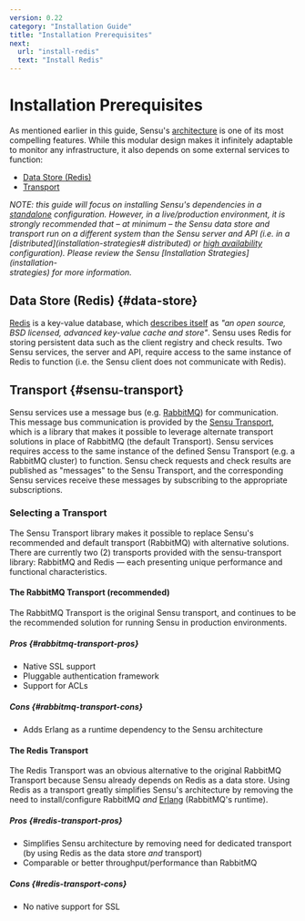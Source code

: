 ```yaml
---
version: 0.22
category: "Installation Guide"
title: "Installation Prerequisites"
next:
  url: "install-redis"
  text: "Install Redis"
---
```


# Installation Prerequisites

As mentioned earlier in this guide, Sensu's [architecture](architecture) is one
of its most compelling features. While this modular design makes it infinitely
adaptable to monitor any infrastructure, it also depends on some external
services to function:

- [Data Store (Redis)](#data-store)
- [Transport](#transport)

_NOTE: this guide will focus on installing Sensu's dependencies in a
[standalone](installation-strategies#standalone) configuration. However, in a
live/production environment, it is strongly recommended that &ndash; at minimum
&ndash; the Sensu data store and transport run on a different system than the
Sensu server and API (i.e. in a [distributed](installation-strategies#
distributed) or [high availability](installation-strategies#high-availability)
configuration). Please review the Sensu [Installation Strategies](installation-\
strategies) for more information._

## Data Store (Redis) {#data-store}

[Redis][redis] is a key-value database, which [describes itself][redis-about] as
_"an open source, BSD licensed, advanced key-value cache and store"_. Sensu uses
Redis for storing persistent data such as the client registry and check results.
Two Sensu services, the server and API, require access to the same instance of
Redis to function (i.e. the Sensu client does not communicate with Redis).

## Transport {#sensu-transport}

Sensu services use a message bus (e.g. [RabbitMQ][rabbitmq]) for communication.
This message bus communication is provided by the [Sensu
Transport][sensu-transport], which is a library that makes it possible to
leverage alternate transport solutions in  place of RabbitMQ (the default
Transport). Sensu services requires access to the  same instance of the defined
Sensu Transport (e.g. a RabbitMQ cluster) to  function. Sensu check requests and
check results are published as "messages" to  the Sensu Transport, and the
corresponding Sensu services receive these messages  by subscribing to the
appropriate subscriptions.

### Selecting a Transport

The Sensu Transport library makes it possible to replace Sensu's recommended and
default transport (RabbitMQ) with alternative solutions. There are currently
two (2) transports provided with the sensu-transport library: RabbitMQ and
Redis &mdash; each presenting unique performance and functional characteristics.

#### The RabbitMQ Transport (recommended)

The RabbitMQ Transport is the original Sensu transport, and continues to be the
recommended solution for running Sensu in production environments.

##### Pros {#rabbitmq-transport-pros}

- Native SSL support
- Pluggable authentication framework
- Support for ACLs

##### Cons {#rabbitmq-transport-cons}

- Adds Erlang as a runtime dependency to the Sensu architecture

#### The Redis Transport

The Redis Transport was an obvious alternative to the original RabbitMQ
Transport because Sensu already depends on Redis as a data store. Using Redis as
a transport greatly simplifies Sensu's architecture by removing the need to
install/configure RabbitMQ _and_ [Erlang](https://www.erlang.org/) (RabbitMQ's
runtime).

##### Pros {#redis-transport-pros}

- Simplifies Sensu architecture by removing need for dedicated transport (by
  using Redis as the data store _and_ transport)
- Comparable or better throughput/performance than RabbitMQ

##### Cons {#redis-transport-cons}

- No native support for SSL



[rabbitmq]:         https://www.rabbitmq.com/
[sensu-transport]:  https://github.com/sensu/sensu-transport
[redis]:            http://redis.io/
[redis-about]:      http://redis.io/topics/introduction
